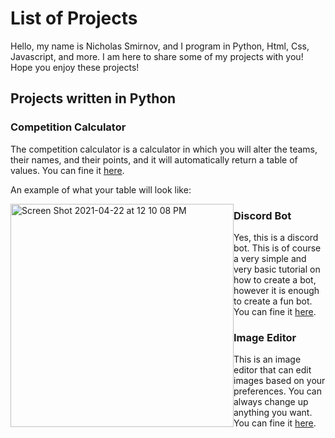 # List of Projects

Hello, my name is Nicholas Smirnov, and I program in Python, Html, Css, Javascript, and more. I am here to share some of my projects with you! Hope you enjoy these projects!

## Projects written in Python

### Competition Calculator

The competition calculator is a calculator in which you will alter the teams, their names, and their points, and it will automatically return a table of values. You can fine it [here](https://github.com/PythonCoderNick/Projects/tree/main/CompetitionCalculator/CompetitionCalculator.py).

An example of what your table will look like:

<img width="357" style="float:left;" alt="Screen Shot 2021-04-22 at 12 10 08 PM" src="https://user-images.githubusercontent.com/79801331/115748181-eee4e480-a363-11eb-936d-c0358d1a8a2a.png">

### Discord Bot

Yes, this is a discord bot. This is of course a very simple and very basic tutorial on how to create a bot, however it is enough to create a fun bot. You can fine it [here](https://github.com/PythonCoderNick/Projects/tree/main/DiscordBot/DiscordBot.py).

### Image Editor

This is an image editor that can edit images based on your preferences. You can always change up anything you want. You can fine it [here](https://github.com/PythonCoderNick/Projects/blob/main/ImageEditor/ImageEditor.py).
